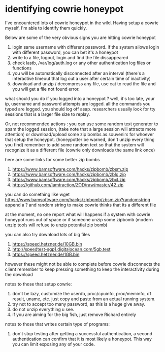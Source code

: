 # identifying cowrie honeypot
I've encountered lots of cowrie honeypot in the wild.
Having setup a cowrie myself, I'm able to identify them quickly.

Below are some of the very obvious signs you are hitting cowrie honeypot
1. login same username with different password. If the system allows login with different password, you can bet it's a honeypot 
2. write to a file, logout, login and find the file dissappeared
3. check lastb, /var/log/auth.log or any other authentication log files or functions
4. you will be automatically disconnected after an interval (there's a interactive timeout that log out a user after certain time of inactivity)
5. download and unzip / decompress any file, use cat to read the file and you will get a file not found error.

what should you do if you logged into a honeypot ?
well, it's too late, your ip, username and password attempts are logged.
all the commands you typed are logged.
you should log off asap.
researchers usually look for tty sessions that is a larger file size to replay.

Or, not recommended actions : you can use some random text generator to spam the logged session, (take note that a large session will attracts more attention)
or download/upload some zip bombs as souvenirs for whoever that setup the honeypot. (honeypotter be warned, don't unzip every thing you find)
remember to add some random text so that the system will recognize it as a different file 
(cowrie only downloads the same link once)

here are some links for some better zip bombs
1. https://www.bamsoftware.com/hacks/zipbomb/zbsm.zip
2. https://www.bamsoftware.com/hacks/zipbomb/zblg.zip
3. https://www.bamsoftware.com/hacks/zipbomb/zbxl.zip
4. https://github.com/iamtraction/ZOD/raw/master/42.zip

you can do something like
wget https://www.bamsoftware.com/hacks/zipbomb/zbsm.zip?randomstring
append a ? and random string to make cowrie thinks that its a different file 

at the moment, no one report what will happens if a system with cowrie honeypot runs out of space or if someone unzip some zipbomb
(modern unzip tools will refuse to unzip potential zip bomb)

you can also try download lots of big files
1. https://speed.hetzner.de/10GB.bin
2. http://speedtest-sgp1.digitalocean.com/5gb.test
3. https://speed.hetzner.de/1GB.bin

however these might not be able to complete before cowrie disconnects the client
remember to keep pressing something to keep the interactivity during the download


notes to those that setup cowrie:
1. don't be lazy, customize the userdb, proc/cpuinfo, proc/meminfo, df result, uname, etc. just copy and paste from an actual running system.
2. try not to accept too many password, as this is a huge give away.
3. do not unzip everything u see.
4. if you are aiming for the big fish, just remove Richard entirely

notes to those that writes certain type of programs:
1. don't stop testing after getting a successful authentication, a second authentication can confirm that it is most likely a honeypot. This way you can limit exposing any of your code.
